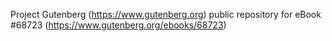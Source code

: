 Project Gutenberg (https://www.gutenberg.org) public repository for eBook #68723 (https://www.gutenberg.org/ebooks/68723)

